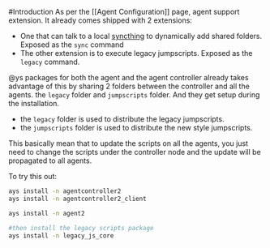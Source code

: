 #Introduction
As per the [[Agent Configuration]] page, agent support extension. It already comes shipped with 2 extensions:

* One that can talk to a local [syncthing](https://syncthing.net/) to dynamically add shared folders. Exposed as the `sync` command
* The other extension is to execute legacy jumpscripts. Exposed as the `legacy` command.

@ys packages for both the agent and the agent controller already takes advantage of this by sharing 2 folders between the controller and all the agents. the `legacy` folder and `jumpscripts` folder. And they get setup during the installation.

* the `legacy` folder is used to distribute the legacy jumpscripts.
* the `jumpscripts` folder is used to distribute the new style jumpscripts.

This basically mean that to update the scripts on all the agents, you just need to change the scripts under the controller node and the update will be propagated to all agents.

To try this out:
```bash
ays install -n agentcontroller2
ays install -n agentcontroller2_client

ays install -n agent2

#then install the legacy scripts package
ays install -n legacy_js_core
```